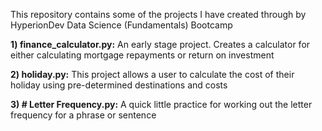 This repository contains some of the projects I have created through by HyperionDev Data Science (Fundamentals) Bootcamp

**1) finance_calculator.py:**
  An early stage project.  Creates a calculator for either calculating mortgage repayments or return on investment

**2) holiday.py:**
  This project allows a user to calculate the cost of their holiday using pre-determined destinations and costs

**3) # Letter Frequency.py:**
  A quick little practice for working out the letter frequency for a phrase or sentence
